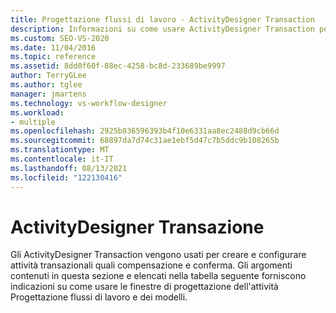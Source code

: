 ```yaml
---
title: Progettazione flussi di lavoro - ActivityDesigner Transaction
description: Informazioni su come usare ActivityDesigner Transaction per creare e configurare attività transazionali, ad esempio compensazione e conferma.
ms.custom: SEO-VS-2020
ms.date: 11/04/2016
ms.topic: reference
ms.assetid: 8dd0f60f-88ec-4258-bc8d-233689be9997
author: TerryGLee
ms.author: tglee
manager: jmartens
ms.technology: vs-workflow-designer
ms.workload:
- multiple
ms.openlocfilehash: 2925b836596393b4f10e6331aa8ec2488d9cb66d
ms.sourcegitcommit: 68897da7d74c31ae1ebf5d47c7b5ddc9b108265b
ms.translationtype: MT
ms.contentlocale: it-IT
ms.lasthandoff: 08/13/2021
ms.locfileid: "122130416"
---
```

# <a name="transaction-activity-designers"></a>ActivityDesigner Transazione

Gli ActivityDesigner Transaction vengono usati per creare e configurare attività transazionali quali compensazione e conferma. Gli argomenti contenuti in questa sezione e elencati nella tabella seguente forniscono indicazioni su come usare le finestre di progettazione dell'attività Progettazione flussi di lavoro e dei modelli.